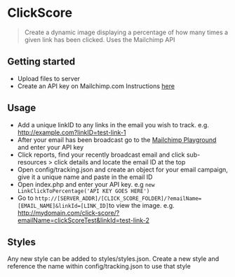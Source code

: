 # ClickScore

> Create a dynamic image displaying a percentage of how many times a given link has been clicked. Uses the Mailchimp API

## Getting started
- Upload files to server
- Create an API key on Mailchimp.com Instructions [here](http://kb.mailchimp.com/integrations/api-integrations/about-api-keys)

## Usage
- Add a unique linkID to any links in the email you wish to track. e.g. http://example.com?linkID=test-link-1
- After your email has been broadcast go to the [Mailchimp Playground](https://us1.api.mailchimp.com/playground/) and enter your API key
- Click reports, find your recently broadcast email and click sub-resources > click details and locate the email ID at the top
- Open config/tracking.json and create an object for your email campaign, give it a unique name and paste in the email ID
- Open index.php and enter your API key. e.g `new LinkClickToPercentage('API KEY GOES HERE')`
- Go to `http://[SERVER_ADDR]/[CLICK_SCORE_FOLDER]/?emailName=[EMAIL_NAME]&linkId=[LINK_ID]`to view the image. e.g. http://mydomain.com/click-score/?emailName=clickScoreTest&linkId=test-link-2

## Styles
Any new style can be added to styles/styles.json. Create a new style and reference the name within config/tracking.json to use that style
